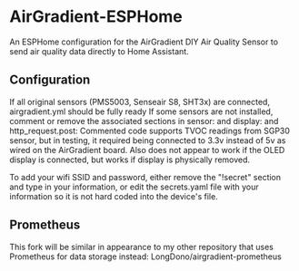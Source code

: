 # AirGradient-ESPHome
An ESPHome configuration for the AirGradient DIY Air Quality Sensor to send air quality data directly to Home Assistant.

## Configuration
If all original sensors (PMS5003, Senseair S8, SHT3x) are connected, airgradient.yml should be fully ready
If some sensors are not installed, comment or remove the associated sections in sensor: and display: and http_request.post:
Commented code supports TVOC readings from SGP30 sensor, but in testing, it required being connected to 3.3v instead of 5v as wired on the AirGradient board.  Also does not appear to work if the OLED display is connected, but works if display is physically removed.

To add your wifi SSID and password, either remove the "!secret" section and type in your information, or edit the secrets.yaml file with
your information so it is not hard coded into the device's file.

## Prometheus 
This fork will be similar in appearance to my other repository that uses Prometheus for data storage instead: LongDono/airgradient-prometheus
